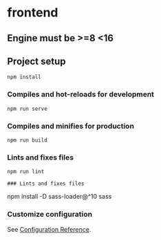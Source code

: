# frontend

## Engine must be >=8 <16

## Project setup
```
npm install
```

### Compiles and hot-reloads for development
```
npm run serve
```

### Compiles and minifies for production
```
npm run build
```

### Lints and fixes files
```
npm run lint

### Lints and fixes files
```
npm install -D sass-loader@^10 sass


### Customize configuration
See [Configuration Reference](https://cli.vuejs.org/config/).
